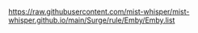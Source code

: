 https://raw.githubusercontent.com/mist-whisper/mist-whisper.github.io/main/Surge/rule/Emby/Emby.list
